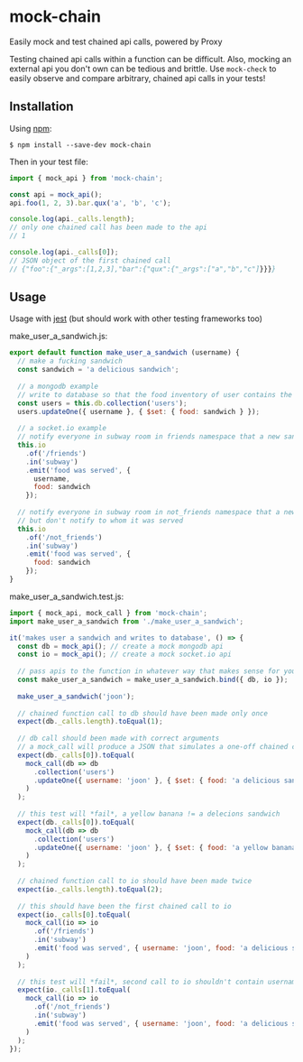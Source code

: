 # mock-chain
Easily mock and test chained api calls, powered by Proxy

Testing chained api calls within a function can be difficult. Also, mocking an external api you don't own can be tedious and brittle. Use `mock-check` to easily observe and compare arbitrary, chained api calls in your tests!

## Installation
Using [npm](https://www.npmjs.com/):
```
$ npm install --save-dev mock-chain
```
Then in your test file:
```js
import { mock_api } from 'mock-chain';

const api = mock_api();
api.foo(1, 2, 3).bar.qux('a', 'b', 'c');

console.log(api._calls.length);
// only one chained call has been made to the api
// 1

console.log(api._calls[0]);
// JSON object of the first chained call
// {"foo":{"_args":[1,2,3],"bar":{"qux":{"_args":["a","b","c"]}}}}
```

## Usage
Usage with [jest](https://facebook.github.io/jest/) (but should work with other testing frameworks too)

make_user_a_sandwich.js:
```js
export default function make_user_a_sandwich (username) {
  // make a fucking sandwich
  const sandwich = 'a delicious sandwich';
  
  // a mongodb example
  // write to database so that the food inventory of user contains the newly made sandwich
  const users = this.db.collection('users');
  users.updateOne({ username }, { $set: { food: sandwich } });
  
  // a socket.io example
  // notify everyone in subway room in friends namespace that a new sandwich was served to user
  this.io
    .of('/friends')
    .in('subway')
    .emit('food was served', {
      username,
      food: sandwich
    });
    
  // notify everyone in subway room in not_friends namespace that a new sandwich was served,
  // but don't notify to whom it was served
  this.io
    .of('/not_friends')
    .in('subway')
    .emit('food was served', {
      food: sandwich
    });
}
```
make_user_a_sandwich.test.js:
```js
import { mock_api, mock_call } from 'mock-chain';
import make_user_a_sandwich from './make_user_a_sandwich';

it('makes user a sandwich and writes to database', () => {
  const db = mock_api(); // create a mock mongodb api
  const io = mock_api(); // create a mock socket.io api
  
  // pass apis to the function in whatever way that makes sense for your app
  const make_user_a_sandwich = make_user_a_sandwich.bind({ db, io });
  
  make_user_a_sandwich('joon');
  
  // chained function call to db should have been made only once
  expect(db._calls.length).toEqual(1);
  
  // db call should been made with correct arguments
  // a mock_call will produce a JSON that simulates a one-off chained call
  expect(db._calls[0]).toEqual(
    mock_call(db => db
      .collection('users')
      .updateOne({ username: 'joon' }, { $set: { food: 'a delicious sandwich' } })
    )
  );
  
  // this test will *fail*, a yellow banana != a delecions sandwich
  expect(db._calls[0]).toEqual(
    mock_call(db => db
      .collection('users')
      .updateOne({ username: 'joon' }, { $set: { food: 'a yellow banana' } })
    )
  );
  
  // chained function call to io should have been made twice
  expect(io._calls.length).toEqual(2);
  
  // this should have been the first chained call to io
  expect(io._calls[0].toEqual(
    mock_call(io => io
      .of('/friends')
      .in('subway')
      .emit('food was served', { username: 'joon', food: 'a delicious sandwich'})
    )
  );
  
  // this test will *fail*, second call to io shouldn't contain username
  expect(io._calls[1].toEqual(
    mock_call(io => io
      .of('/not_friends')
      .in('subway')
      .emit('food was served', { username: 'joon', food: 'a delicious sandwich'})
    )
  );
});
```
